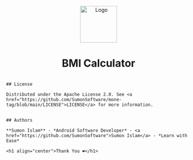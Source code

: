 <p align="center">
  <a href="https://github.com/SumonSoftware">
    <img src="https://avatars.githubusercontent.com/u/168503949?s=400&u=0b6844ac4b6e0cba4ee7011daa2a1226deb0faff&v=4" alt="Logo" width="100" height="100">
  </a> 
   
<h1 align='center'>BMI Calculator</h1>

<!-- 
<h3 align='center'>
    <a href="https://www.youtube.com/watch?v=Sgkp46GS6rk">Watch Video</a> for Runtime Storage Permissions.  
</h3> -->
</p>










```

## License

Distributed under the Apache License 2.0. See <a href="https://github.com/SumonSoftware/mone-tag/blob/main/LICENSE">LICENSE</a> for more information.


## Authors

**Sumon Islam** - *Android Software Developer* - <a href="https://github.com/SumonSoftware">Sumon Islam</a> - *Learn with Ease*

<h1 align="center">Thank You ❤️</h1>
